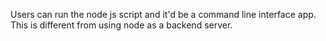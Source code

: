 Users can run the node js script and it'd be a command line interface app. This is different from using node as a backend server.